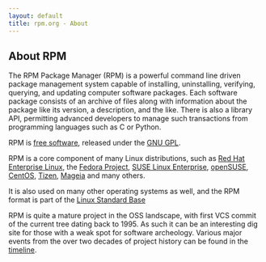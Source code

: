 ```yaml
---
layout: default
title: rpm.org - About
---
```


## About RPM

The RPM Package Manager (RPM) is a powerful command line driven package management system capable of installing, uninstalling, verifying, querying, and updating computer software packages. Each software package consists of an archive of files along with information about the package like its version, a description, and the like. There is also a library API, permitting advanced developers to manage such transactions from programming languages such as C or Python.

RPM is [free software](https://www.gnu.org/philosophy/free-sw.html), released under the [GNU GPL](https://www.fsf.org/licensing/licenses/gpl.html).

RPM is a core component of many Linux distributions, such as [Red Hat Enterprise Linux](https://www.redhat.com/rhel/), the [Fedora Project](https://fedoraproject.org/), [SUSE Linux Enterprise](https://www.suse.com/), [openSUSE](https://opensuse.org/), [CentOS](https://centos.org/), [Tizen](https://www.tizen.org/), [Mageia](https://mageia.org/) and many others.

It is also used on many other operating systems as well, and the RPM format is part of the [Linux Standard Base](https://refspecs.linuxfoundation.org/lsb.shtml)

RPM is quite a mature project in the OSS landscape, with first VCS
commit of the current tree dating back to 1995. As such it can be
an interesting dig site for those with a weak spot for software
archeology. Various major events from the over two decades of
project history can be found in the [timeline](timeline.md).
